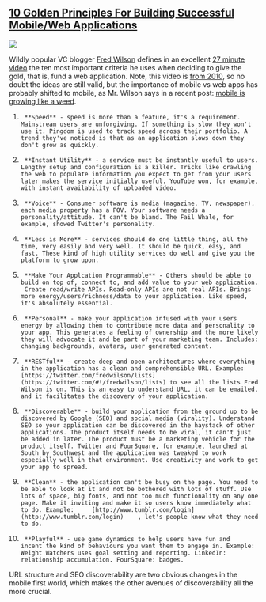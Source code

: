 ## [10 Golden Principles For Building Successful Mobile/Web Applications](/blog/2012/7/5/10-golden-principles-for-building-successful-mobileweb-appli.html)

    

    

![](http://farm9.staticflickr.com/8002/7509466528_e0d2544702_o.jpg)

Wildly popular VC blogger [Fred Wilson](http://www.avc.com/) defines in an excellent [27 minute video](http://app.arcticfoxtv.com/d/onbxr) the ten most important criteria he uses when deciding to give the gold, that is, fund a web application. Note, this video is [from 2010](http://www.avc.com/a_vc/2010/03/10-golden-principles-of-successful-web-apps.html), so no doubt the ideas are still valid, but the importance of mobile vs web apps has probably shifted to mobile, as Mr. Wilson says in a recent post: [mobile is growing like a weed](http://www.avc.com/a_vc/2012/07/mobile-is-where-the-growth-is.html). 

1.      **Speed** - speed is more than a feature, it's a requirement. Mainstream users are unforgiving. If something is slow they won't use it. Pingdom is used to track speed across their portfolio. A trend they've noticed is that as an application slows down they don't grow as quickly.     
2.      **Instant Utility** - a service must be instantly useful to users. Lengthy setup and configuration is a killer. Tricks like crawling the web to populate information you expect to get from your users later makes the service initially useful. YouTube won, for example, with instant availability of uploaded video.    
3.      **Voice** - Consumer software is media (magazine, TV, newspaper), each media property has a POV. Your software needs a personality/attitude. It can't be bland. The Fail Whale, for example, showed Twitter's personality.    
4.      **Less is More** - services should do one little thing, all the time, very easily and very well. It should be quick, easy, and fast. These kind of high utility services do well and give you the platform to grow upon.    
5.      **Make Your Applcation Programmable** - Others should be able to build on top of, connect to, and add value to your web application.  Create read/write APIs. Read-only APIs are not real APIs. Brings more energy/users/richness/data to your application. Like speed, it's absolutely essential.    
6.      **Personal** - make your application infused with your users energy by allowing them to contribute more data and personality to your app. This generates a feeling of ownership and the more likely they will advocate it and be part of your marketing team. Includes: changing backgrounds, avatars, user generated content.     
7.      **RESTful** - create deep and open architectures where everything in the application has a clean and comprehensible URL. Example:     [https://twitter.com/fredwilson/lists](https://twitter.com/#!/fredwilson/lists) to see all the lists Fred Wilson is on. This is an easy to understand URL, it can be emailed, and it facilitates the discovery of your application. 
8.      **Discoverable** - build your application from the ground up to be discovered by Google (SEO) and social media (virality). Understand SEO so your application can be discovered in the haystack of other applications. The product itself needs to be viral, it can't just be added in later. The product must be a marketing vehicle for the product itself. Twitter and FourSquare, for example, launched at South by Southwest and the application was tweaked to work especially well in that environment. Use creativity and work to get your app to spread.    
9.      **Clean** - the application can't be busy on the page. You need to be able to look at it and not be bothered with lots of stuff. Use lots of space, big fonts, and not too much functionality on any one page. Make it inviting and make it so users know immediately what to do. Example:     [http://www.tumblr.com/login](http://www.tumblr.com/login)    , let's people know what they need to do.    
10.      **Playful** - use game dynamics to help users have fun and incent the kind of behaviours you want them to engage in. Example: Weight Watchers uses goal setting and reporting. LinkedIn: relationship accumulation. FourSquare: badges.     

URL structure and SEO discoverability are two obvious changes in the mobile first world, which makes the other avenues of discoverability all the more crucial.

    